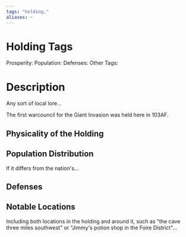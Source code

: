 ```yaml
---
tags: "holding,"
aliases: ~
---
```


# Holding Tags

Prosperity:
Population:
Defenses:
Other Tags:

# Description

Any sort of local lore...

The first warcouncil for the Giant Invasion was held here in 103AF.

## Physicality of the Holding

## Population Distribution

If it differs from the nation's...

## Defenses

## Notable Locations

Including both locations in the holding and around it, such as "the cave three miles southwest" or "Jimmy's potion shop in the Foire District"...
